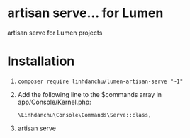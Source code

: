 # artisan serve... for Lumen

artisan serve for Lumen projects

# Installation

1. `composer require linhdanchu/lumen-artisan-serve "~1"`

2. Add the following line to the $commands array in app/Console/Kernel.php:

    `\Linhdanchu\Console\Commands\Serve::class,`

3. artisan serve